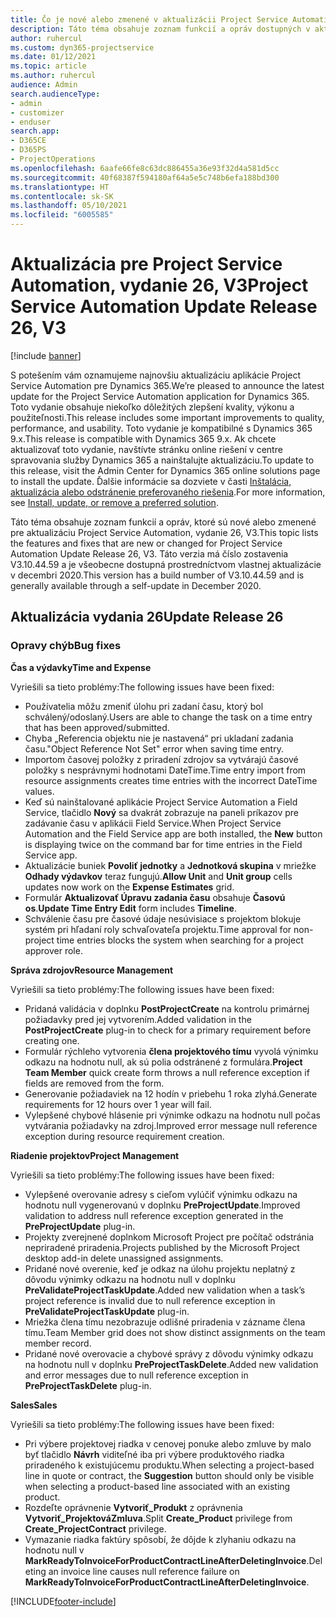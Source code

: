 ```yaml
---
title: Čo je nové alebo zmenené v aktualizácii Project Service Automation, vydanie 26, V3
description: Táto téma obsahuje zoznam funkcií a opráv dostupných v aktualizácii Project Service Automation, vydanie 26, V3
author: ruhercul
ms.custom: dyn365-projectservice
ms.date: 01/12/2021
ms.topic: article
ms.author: ruhercul
audience: Admin
search.audienceType:
- admin
- customizer
- enduser
search.app:
- D365CE
- D365PS
- ProjectOperations
ms.openlocfilehash: 6aafe66fe8c63dc886455a36e93f32d4a581d5cc
ms.sourcegitcommit: 40f68387f594180af64a5e5c748b6efa188bd300
ms.translationtype: HT
ms.contentlocale: sk-SK
ms.lasthandoff: 05/10/2021
ms.locfileid: "6005585"
---
```

# <a name="project-service-automation-update-release-26-v3"></a><span data-ttu-id="c0b11-103">Aktualizácia pre Project Service Automation, vydanie 26, V3</span><span class="sxs-lookup"><span data-stu-id="c0b11-103">Project Service Automation Update Release 26, V3</span></span>

[!include [banner](../includes/psa-now-project-operations.md)]

<span data-ttu-id="c0b11-104">S potešením vám oznamujeme najnovšiu aktualizáciu aplikácie Project Service Automation pre Dynamics 365.</span><span class="sxs-lookup"><span data-stu-id="c0b11-104">We’re pleased to announce the latest update for the Project Service Automation application for Dynamics 365.</span></span> <span data-ttu-id="c0b11-105">Toto vydanie obsahuje niekoľko dôležitých zlepšení kvality, výkonu a použiteľnosti.</span><span class="sxs-lookup"><span data-stu-id="c0b11-105">This release includes some important improvements to quality, performance, and usability.</span></span> <span data-ttu-id="c0b11-106">Toto vydanie je kompatibilné s Dynamics 365 9.x.</span><span class="sxs-lookup"><span data-stu-id="c0b11-106">This release is compatible with Dynamics 365 9.x.</span></span> <span data-ttu-id="c0b11-107">Ak chcete aktualizovať toto vydanie, navštívte stránku online riešení v centre spravovania služby Dynamics 365 a nainštalujte aktualizáciu.</span><span class="sxs-lookup"><span data-stu-id="c0b11-107">To update to this release, visit the Admin Center for Dynamics 365 online solutions page to install the update.</span></span> <span data-ttu-id="c0b11-108">Ďalšie informácie sa dozviete v časti [Inštalácia, aktualizácia alebo odstránenie preferovaného riešenia](/power-platform/admin/install-remove-preferred-solution).</span><span class="sxs-lookup"><span data-stu-id="c0b11-108">For more information, see [Install, update, or remove a preferred solution](/power-platform/admin/install-remove-preferred-solution).</span></span>

<span data-ttu-id="c0b11-109">Táto téma obsahuje zoznam funkcií a opráv, ktoré sú nové alebo zmenené pre aktualizáciu Project Service Automation, vydanie 26, V3.</span><span class="sxs-lookup"><span data-stu-id="c0b11-109">This topic lists the features and fixes that are new or changed for Project Service Automation Update Release 26, V3.</span></span> <span data-ttu-id="c0b11-110">Táto verzia má číslo zostavenia V3.10.44.59 a je všeobecne dostupná prostredníctvom vlastnej aktualizácie v decembri 2020.</span><span class="sxs-lookup"><span data-stu-id="c0b11-110">This version has a build number of V3.10.44.59 and is generally available through a self-update in December 2020.</span></span>

## <a name="update-release-26"></a><span data-ttu-id="c0b11-111">Aktualizácia vydania 26</span><span class="sxs-lookup"><span data-stu-id="c0b11-111">Update Release 26</span></span>

### <a name="bug-fixes"></a><span data-ttu-id="c0b11-112">Opravy chýb</span><span class="sxs-lookup"><span data-stu-id="c0b11-112">Bug fixes</span></span>

<span data-ttu-id="c0b11-113">**Čas a výdavky**</span><span class="sxs-lookup"><span data-stu-id="c0b11-113">**Time and Expense**</span></span>

<span data-ttu-id="c0b11-114">Vyriešili sa tieto problémy:</span><span class="sxs-lookup"><span data-stu-id="c0b11-114">The following issues have been fixed:</span></span>

- <span data-ttu-id="c0b11-115">Používatelia môžu zmeniť úlohu pri zadaní času, ktorý bol schválený/odoslaný.</span><span class="sxs-lookup"><span data-stu-id="c0b11-115">Users are able to change the task on a time entry that has been approved/submitted.</span></span>
- <span data-ttu-id="c0b11-116">Chyba „Referencia objektu nie je nastavená“ pri ukladaní zadania času.</span><span class="sxs-lookup"><span data-stu-id="c0b11-116">"Object Reference Not Set" error when saving time entry.</span></span>
- <span data-ttu-id="c0b11-117">Importom časovej položky z priradení zdrojov sa vytvárajú časové položky s nesprávnymi hodnotami DateTime.</span><span class="sxs-lookup"><span data-stu-id="c0b11-117">Time entry import from resource assignments creates time entries with the incorrect DateTime values.</span></span>
- <span data-ttu-id="c0b11-118">Keď sú nainštalované aplikácie Project Service Automation a Field Service, tlačidlo **Nový** sa dvakrát zobrazuje na paneli príkazov pre zadávanie času v aplikácii Field Service.</span><span class="sxs-lookup"><span data-stu-id="c0b11-118">When Project Service Automation and the Field Service app are both installed, the **New** button is displaying twice on the command bar for time entries in the Field Service app.</span></span>
- <span data-ttu-id="c0b11-119">Aktualizácie buniek **Povoliť jednotky** a **Jednotková skupina** v mriežke **Odhady výdavkov** teraz fungujú.</span><span class="sxs-lookup"><span data-stu-id="c0b11-119">**Allow Unit** and **Unit group** cells updates now work on the **Expense Estimates** grid.</span></span>
- <span data-ttu-id="c0b11-120">Formulár **Aktualizovať Úpravu zadania času** obsahuje **Časovú os**.</span><span class="sxs-lookup"><span data-stu-id="c0b11-120">**Update Time Entry Edit** form includes **Timeline**.</span></span>
- <span data-ttu-id="c0b11-121">Schválenie času pre časové údaje nesúvisiace s projektom blokuje systém pri hľadaní roly schvaľovateľa projektu.</span><span class="sxs-lookup"><span data-stu-id="c0b11-121">Time approval for non-project time entries blocks the system when searching for a project approver role.</span></span>

<span data-ttu-id="c0b11-122">**Správa zdrojov**</span><span class="sxs-lookup"><span data-stu-id="c0b11-122">**Resource Management**</span></span>

<span data-ttu-id="c0b11-123">Vyriešili sa tieto problémy:</span><span class="sxs-lookup"><span data-stu-id="c0b11-123">The following issues have been fixed:</span></span>

- <span data-ttu-id="c0b11-124">Pridaná validácia v doplnku **PostProjectCreate** na kontrolu primárnej požiadavky pred jej vytvorením.</span><span class="sxs-lookup"><span data-stu-id="c0b11-124">Added validation in the **PostProjectCreate** plug-in to check for a primary requirement before creating one.</span></span>
- <span data-ttu-id="c0b11-125">Formulár rýchleho vytvorenia **člena projektového tímu** vyvolá výnimku odkazu na hodnotu null, ak sú polia odstránené z formulára.</span><span class="sxs-lookup"><span data-stu-id="c0b11-125">**Project Team Member** quick create form throws a null reference exception if fields are removed from the form.</span></span>
- <span data-ttu-id="c0b11-126">Generovanie požiadaviek na 12 hodín v priebehu 1 roka zlyhá.</span><span class="sxs-lookup"><span data-stu-id="c0b11-126">Generate requirements for 12 hours over 1 year will fail.</span></span>
- <span data-ttu-id="c0b11-127">Vylepšené chybové hlásenie pri výnimke odkazu na hodnotu null počas vytvárania požiadavky na zdroj.</span><span class="sxs-lookup"><span data-stu-id="c0b11-127">Improved error message null reference exception during resource requirement creation.</span></span>

<span data-ttu-id="c0b11-128">**Riadenie projektov**</span><span class="sxs-lookup"><span data-stu-id="c0b11-128">**Project Management**</span></span>

<span data-ttu-id="c0b11-129">Vyriešili sa tieto problémy:</span><span class="sxs-lookup"><span data-stu-id="c0b11-129">The following issues have been fixed:</span></span>

- <span data-ttu-id="c0b11-130">Vylepšené overovanie adresy s cieľom vylúčiť výnimku odkazu na hodnotu null vygenerovanú v doplnku **PreProjectUpdate**.</span><span class="sxs-lookup"><span data-stu-id="c0b11-130">Improved validation to address null reference exception generated in the **PreProjectUpdate** plug-in.</span></span>
- <span data-ttu-id="c0b11-131">Projekty zverejnené doplnkom Microsoft Project pre počítač odstránia nepriradené priradenia.</span><span class="sxs-lookup"><span data-stu-id="c0b11-131">Projects published by the Microsoft Project desktop add-in delete unassigned assignments.</span></span>
- <span data-ttu-id="c0b11-132">Pridané nové overenie, keď je odkaz na úlohu projektu neplatný z dôvodu výnimky odkazu na hodnotu null v doplnku **PreValidateProjectTaskUpdate**.</span><span class="sxs-lookup"><span data-stu-id="c0b11-132">Added new validation when a task’s project reference is invalid due to null reference exception in **PreValidateProjectTaskUpdate** plug-in.</span></span>
- <span data-ttu-id="c0b11-133">Mriežka člena tímu nezobrazuje odlišné priradenia v zázname člena tímu.</span><span class="sxs-lookup"><span data-stu-id="c0b11-133">Team Member grid does not show distinct assignments on the team member record.</span></span>
- <span data-ttu-id="c0b11-134">Pridané nové overovacie a chybové správy z dôvodu výnimky odkazu na hodnotu null v doplnku **PreProjectTaskDelete**.</span><span class="sxs-lookup"><span data-stu-id="c0b11-134">Added new validation and error messages due to null reference exception in **PreProjectTaskDelete** plug-in.</span></span>

<span data-ttu-id="c0b11-135">**Sales**</span><span class="sxs-lookup"><span data-stu-id="c0b11-135">**Sales**</span></span>

<span data-ttu-id="c0b11-136">Vyriešili sa tieto problémy:</span><span class="sxs-lookup"><span data-stu-id="c0b11-136">The following issues have been fixed:</span></span>

- <span data-ttu-id="c0b11-137">Pri výbere projektovej riadka v cenovej ponuke alebo zmluve by malo byť tlačidlo **Návrh** viditeľné iba pri výbere produktového riadka priradeného k existujúcemu produktu.</span><span class="sxs-lookup"><span data-stu-id="c0b11-137">When selecting a project-based line in quote or contract, the **Suggestion** button should only be visible when selecting a product-based line associated with an existing product.</span></span>
- <span data-ttu-id="c0b11-138">Rozdeľte oprávnenie **Vytvoriť_Produkt** z oprávnenia **Vytvoriť_ProjektováZmluva**.</span><span class="sxs-lookup"><span data-stu-id="c0b11-138">Split **Create_Product** privilege from **Create_ProjectContract** privilege.</span></span>
- <span data-ttu-id="c0b11-139">Vymazanie riadka faktúry spôsobí, že dôjde k zlyhaniu odkazu na hodnotu null v **MarkReadyToInvoiceForProductContractLineAfterDeletingInvoice**.</span><span class="sxs-lookup"><span data-stu-id="c0b11-139">Deleting an invoice line causes null reference failure on **MarkReadyToInvoiceForProductContractLineAfterDeletingInvoice**.</span></span>


[!INCLUDE[footer-include](../includes/footer-banner.md)]